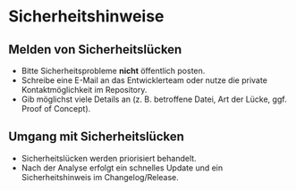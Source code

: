 # Sicherheitshinweise

## Melden von Sicherheitslücken
- Bitte Sicherheitsprobleme **nicht** öffentlich posten.
- Schreibe eine E-Mail an das Entwicklerteam oder nutze die private Kontaktmöglichkeit im Repository.
- Gib möglichst viele Details an (z. B. betroffene Datei, Art der Lücke, ggf. Proof of Concept).

## Umgang mit Sicherheitslücken
- Sicherheitslücken werden priorisiert behandelt.
- Nach der Analyse erfolgt ein schnelles Update und ein Sicherheitshinweis im Changelog/Release.

